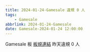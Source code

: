 ```yaml
---
title: 2024-01-24-Gamesale 違規 0 人
tags:
    - Gamesale
abbrlink: 2024-01-24-Gamesale
date: Gamesale-2024-01-24 12:00:00
---
```

Gamesale 板 [板規連結](https://www.ptt.cc/bbs/Gossiping/M.1637425085.A.07D.html)
昨天違規 0 人
